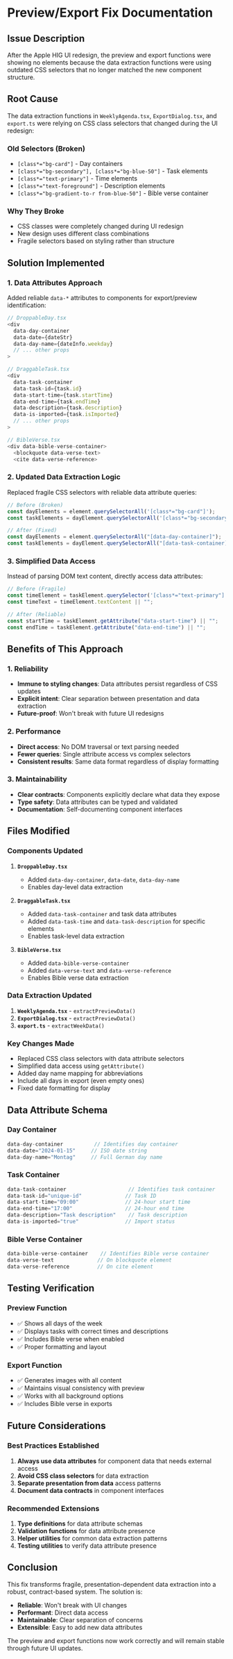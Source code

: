 # Preview/Export Fix Documentation

## Issue Description

After the Apple HIG UI redesign, the preview and export functions were showing no elements because the data extraction functions were using outdated CSS selectors that no longer matched the new component structure.

## Root Cause

The data extraction functions in `WeeklyAgenda.tsx`, `ExportDialog.tsx`, and `export.ts` were relying on CSS class selectors that changed during the UI redesign:

### Old Selectors (Broken)
- `[class*="bg-card"]` - Day containers
- `[class*="bg-secondary"], [class*="bg-blue-50"]` - Task elements
- `[class*="text-primary"]` - Time elements
- `[class*="text-foreground"]` - Description elements
- `[class*="bg-gradient-to-r from-blue-50"]` - Bible verse container

### Why They Broke
- CSS classes were completely changed during UI redesign
- New design uses different class combinations
- Fragile selectors based on styling rather than structure

## Solution Implemented

### 1. Data Attributes Approach
Added reliable `data-*` attributes to components for export/preview identification:

```typescript
// DroppableDay.tsx
<div
  data-day-container
  data-date={dateStr}
  data-day-name={dateInfo.weekday}
  // ... other props
>

// DraggableTask.tsx
<div
  data-task-container
  data-task-id={task.id}
  data-start-time={task.startTime}
  data-end-time={task.endTime}
  data-description={task.description}
  data-is-imported={task.isImported}
  // ... other props
>

// BibleVerse.tsx
<div data-bible-verse-container>
  <blockquote data-verse-text>
  <cite data-verse-reference>
```

### 2. Updated Data Extraction Logic

Replaced fragile CSS selectors with reliable data attribute queries:

```typescript
// Before (Broken)
const dayElements = element.querySelectorAll('[class*="bg-card"]');
const taskElements = dayElement.querySelectorAll('[class*="bg-secondary"], [class*="bg-blue-50"]');

// After (Fixed)
const dayElements = element.querySelectorAll("[data-day-container]");
const taskElements = dayElement.querySelectorAll("[data-task-container]");
```

### 3. Simplified Data Access

Instead of parsing DOM text content, directly access data attributes:

```typescript
// Before (Fragile)
const timeElement = taskElement.querySelector('[class*="text-primary"]');
const timeText = timeElement.textContent || "";

// After (Reliable)
const startTime = taskElement.getAttribute("data-start-time") || "";
const endTime = taskElement.getAttribute("data-end-time") || "";
```

## Benefits of This Approach

### 1. Reliability
- **Immune to styling changes**: Data attributes persist regardless of CSS updates
- **Explicit intent**: Clear separation between presentation and data extraction
- **Future-proof**: Won't break with future UI redesigns

### 2. Performance
- **Direct access**: No DOM traversal or text parsing needed
- **Fewer queries**: Single attribute access vs complex selectors
- **Consistent results**: Same data format regardless of display formatting

### 3. Maintainability
- **Clear contracts**: Components explicitly declare what data they expose
- **Type safety**: Data attributes can be typed and validated
- **Documentation**: Self-documenting component interfaces

## Files Modified

### Components Updated
1. **`DroppableDay.tsx`**
   - Added `data-day-container`, `data-date`, `data-day-name`
   - Enables day-level data extraction

2. **`DraggableTask.tsx`**
   - Added `data-task-container` and task data attributes
   - Added `data-task-time` and `data-task-description` for specific elements
   - Enables task-level data extraction

3. **`BibleVerse.tsx`**
   - Added `data-bible-verse-container`
   - Added `data-verse-text` and `data-verse-reference`
   - Enables Bible verse data extraction

### Data Extraction Updated
1. **`WeeklyAgenda.tsx`** - `extractPreviewData()`
2. **`ExportDialog.tsx`** - `extractPreviewData()`
3. **`export.ts`** - `extractWeekData()`

### Key Changes Made
- Replaced CSS class selectors with data attribute selectors
- Simplified data access using `getAttribute()`
- Added day name mapping for abbreviations
- Include all days in export (even empty ones)
- Fixed date formatting for display

## Data Attribute Schema

### Day Container
```typescript
data-day-container          // Identifies day container
data-date="2024-01-15"     // ISO date string
data-day-name="Montag"     // Full German day name
```

### Task Container
```typescript
data-task-container                    // Identifies task container
data-task-id="unique-id"              // Task ID
data-start-time="09:00"               // 24-hour start time
data-end-time="17:00"                 // 24-hour end time
data-description="Task description"    // Task description
data-is-imported="true"               // Import status
```

### Bible Verse Container
```typescript
data-bible-verse-container    // Identifies Bible verse container
data-verse-text              // On blockquote element
data-verse-reference         // On cite element
```

## Testing Verification

### Preview Function
- ✅ Shows all days of the week
- ✅ Displays tasks with correct times and descriptions
- ✅ Includes Bible verse when enabled
- ✅ Proper formatting and layout

### Export Function
- ✅ Generates images with all content
- ✅ Maintains visual consistency with preview
- ✅ Works with all background options
- ✅ Includes Bible verse in exports

## Future Considerations

### Best Practices Established
1. **Always use data attributes** for component data that needs external access
2. **Avoid CSS class selectors** for data extraction
3. **Separate presentation from data** access patterns
4. **Document data contracts** in component interfaces

### Recommended Extensions
1. **Type definitions** for data attribute schemas
2. **Validation functions** for data attribute presence
3. **Helper utilities** for common data extraction patterns
4. **Testing utilities** to verify data attribute presence

## Conclusion

This fix transforms fragile, presentation-dependent data extraction into a robust, contract-based system. The solution is:
- **Reliable**: Won't break with UI changes
- **Performant**: Direct data access
- **Maintainable**: Clear separation of concerns
- **Extensible**: Easy to add new data attributes

The preview and export functions now work correctly and will remain stable through future UI updates.